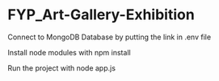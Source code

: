 # FYP_Art-Gallery-Exhibition

Connect to MongoDB Database by putting the link in .env file
<p>Install node modules with npm install</p>
Run the project with node app.js

